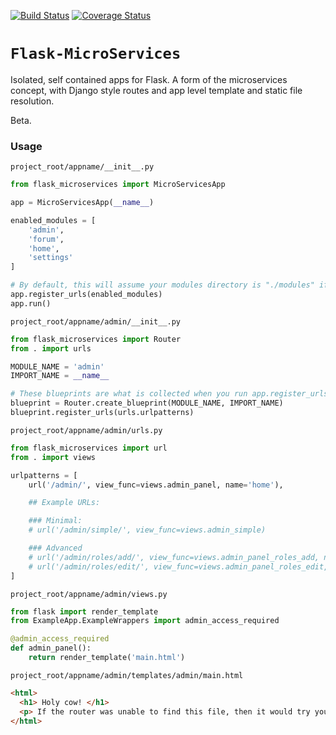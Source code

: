 [![Build Status](https://travis-ci.org/NoiSek/Flask-MicroServices.svg?branch=master)](https://travis-ci.org/NoiSek/Flask-MicroServices)
[![Coverage Status](https://coveralls.io/repos/github/NoiSek/Flask-MicroServices/badge.svg?branch=master)](https://coveralls.io/github/NoiSek/Flask-MicroServices?branch=master)

# `Flask-MicroServices`

Isolated, self contained apps for Flask. A form of the microservices concept, with Django style routes and app level template and static file resolution.

Beta.

### Usage

`project_root/appname/__init__.py`

```python
from flask_microservices import MicroServicesApp

app = MicroServicesApp(__name__)

enabled_modules = [
    'admin',
    'forum',
    'home',
    'settings'
]

# By default, this will assume your modules directory is "./modules" if a second argument is not provided.
app.register_urls(enabled_modules)
app.run()
```

`project_root/appname/admin/__init__.py`

```python
from flask_microservices import Router
from . import urls

MODULE_NAME = 'admin'
IMPORT_NAME = __name__

# These blueprints are what is collected when you run app.register_urls()
blueprint = Router.create_blueprint(MODULE_NAME, IMPORT_NAME)
blueprint.register_urls(urls.urlpatterns)
```

`project_root/appname/admin/urls.py`

```python
from flask_microservices import url
from . import views

urlpatterns = [
    url('/admin/', view_func=views.admin_panel, name='home'),

    ## Example URLs:

    ### Minimal:
    # url('/admin/simple/', view_func=views.admin_simple)

    ### Advanced
    # url('/admin/roles/add/', view_func=views.admin_panel_roles_add, name='role_add', methods=['GET', 'POST']),
    # url('/admin/roles/edit/', view_func=views.admin_panel_roles_edit, name='role_edit', methods=['GET', 'POST']),
]
```

`project_root/appname/admin/views.py`

```python
from flask import render_template
from ExampleApp.ExampleWrappers import admin_access_required

@admin_access_required
def admin_panel():
    return render_template('main.html')
```

`project_root/appname/admin/templates/admin/main.html`

```html
<html>
  <h1> Holy cow! </h1>
  <p> If the router was unable to find this file, then it would try your root level templates folder at `project_root/appname/templates/admin/main.html` before failing.</p>
</html>
```
